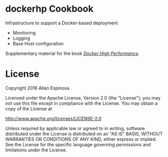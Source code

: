 # dockerhp Cookbook

Infrastructure to support a Docker-based deployment

* Monitoring
* Logging
* Base Host configuration

Supplementary material for the book [*Docker High Performance*](http://amzn.com/1785886800).

# License

Copyright 2016 Allan Espinosa

Licensed under the Apache License, Version 2.0 (the "License");
you may not use this file except in compliance with the License.
You may obtain a copy of the License at

  http://www.apache.org/licenses/LICENSE-2.0

Unless required by applicable law or agreed to in writing, software
distributed under the License is distributed on an "AS IS" BASIS,
WITHOUT WARRANTIES OR CONDITIONS OF ANY KIND, either express or implied.
See the License for the specific language governing permissions and
limitations under the License.
